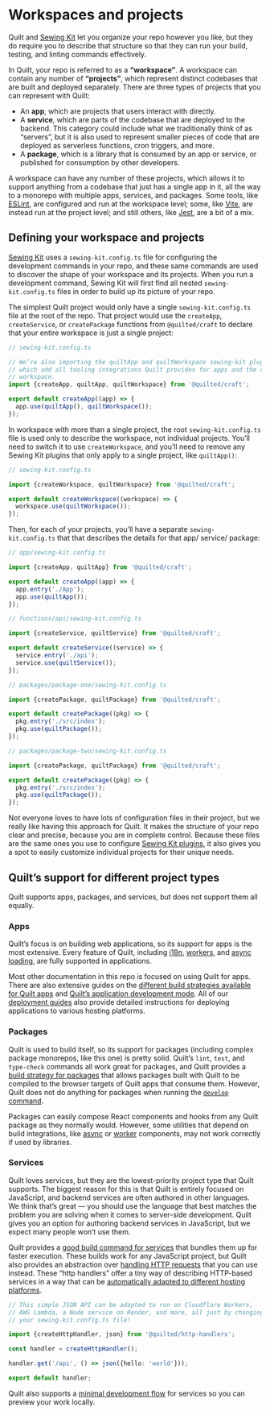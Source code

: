 # Workspaces and projects

Quilt and [Sewing Kit](./sewing-kit.md) let you organize your repo however you like, but they do require you to describe that structure so that they can run your build, testing, and linting commands effectively.

In Quilt, your repo is referred to as a **“workspace”**. A workspace can contain any number of **“projects”**, which represent distinct codebases that are built and deployed separately. There are three types of projects that you can represent with Quilt:

- An **app**, which are projects that users interact with directly.
- A **service**, which are parts of the codebase that are deployed to the backend. This category could include what we traditionally think of as “servers”, but it is also used to represent smaller pieces of code that are deployed as serverless functions, cron triggers, and more.
- A **package**, which is a library that is consumed by an app or service, or published for consumption by other developers.

A workspace can have any number of these projects, which allows it to support anything from a codebase that just has a single app in it, all the way to a monorepo with multiple apps, services, and packages. Some tools, like [ESLint](../packages/sewing-kit-eslint), are configured and run at the workspace level; some, like [Vite](../packages/sewing-kit-vite), are instead run at the project level; and still others, like [Jest](../packages/sewing-kit-jest), are a bit of a mix.

## Defining your workspace and projects

[Sewing Kit](./sewing-kit.md) uses a `sewing-kit.config.ts` file for configuring the development commands in your repo, and these same commands are used to discover the shape of your workspace and its projects. When you run a development command, Sewing Kit will first find all nested `sewing-kit.config.ts` files in order to build up its picture of your repo.

The simplest Quilt project would only have a single `sewing-kit.config.ts` file at the root of the repo. That project would use the `createApp`, `createService`, or `createPackage` functions from `@quilted/craft` to declare that your entire workspace is just a single project:

```ts
// sewing-kit.config.ts

// We’re also importing the quiltApp and quiltWorkspace sewing-kit plugins here,
// which add all tooling integrations Quilt provides for apps and the overall
// workspace.
import {createApp, quiltApp, quiltWorkspace} from '@quilted/craft';

export default createApp((app) => {
  app.use(quiltApp(), quiltWorkspace());
});
```

In workspace with more than a single project, the root `sewing-kit.config.ts` file is used only to describe the workspace, not individual projects. You’ll need to switch it to use `createWorkspace`, and you’ll need to remove any Sewing Kit plugins that only apply to a single project, like `quiltApp()`:

```ts
// sewing-kit.config.ts

import {createWorkspace, quiltWorkspace} from '@quilted/craft';

export default createWorkspace((workspace) => {
  workspace.use(quiltWorkspace());
});
```

Then, for each of your projects, you’ll have a separate `sewing-kit.config.ts` that that describes the details for that app/ service/ package:

```ts
// app/sewing-kit.config.ts

import {createApp, quiltApp} from '@quilted/craft';

export default createApp((app) => {
  app.entry('./App');
  app.use(quiltApp());
});

// functions/api/sewing-kit.config.ts

import {createService, quiltService} from '@quilted/craft';

export default createService((service) => {
  service.entry('./api');
  service.use(quiltService());
});

// packages/package-one/sewing-kit.config.ts

import {createPackage, quiltPackage} from '@quilted/craft';

export default createPackage((pkg) => {
  pkg.entry('./src/index');
  pkg.use(quiltPackage());
});

// packages/package-two/sewing-kit.config.ts

import {createPackage, quiltPackage} from '@quilted/craft';

export default createPackage((pkg) => {
  pkg.entry('./src/index');
  pkg.use(quiltPackage());
});
```

Not everyone loves to have lots of configuration files in their project, but we really like having this approach for Quilt. It makes the structure of your repo clear and precise, because you are in complete control. Because these files are the same ones you use to configure [Sewing Kit plugins](./sewing-kit.md#plugins), it also gives you a spot to easily customize individual projects for their unique needs.

## Quilt’s support for different project types

Quilt supports apps, packages, and services, but does not support them all equally.

### Apps

Quilt’s focus is on building web applications, so its support for apps is the most extensive. Every feature of Quilt, including [i18n](./features/i18n.md), [workers](./features/workers.md), and [async loading](./features/async.md), are fully supported in applications.

Most other documentation in this repo is focused on using Quilt for apps. There are also extensive guides on the [different build strategies available for Quilt apps](./features/builds/apps) and [Quilt’s application development mode](./features/developing/apps.md). All of our [deployment guides](./deploy) also provide detailed instructions for deploying applications to various hosting platforms.

### Packages

Quilt is used to build itself, so its support for packages (including complex package monorepos, like this one) is pretty solid. Quilt’s `lint`, `test`, and `type-check` commands all work great for packages, and Quilt provides a [build strategy for packages](./features/builds/packages) that allows packages built with Quilt to be compiled to the browser targets of Quilt apps that consume them. However, Quilt does not do anything for packages when running the [`develop` command](./features/developing/apps.md).

Packages can easily compose React components and hooks from any Quilt package as they normally would. However, some utilities that depend on build integrations, like [async](./features/async.md) or [worker](./features/workers.md) components, may not work correctly if used by libraries.

### Services

Quilt loves services, but they are the lowest-priority project type that Quilt supports. The biggest reason for this is that Quilt is entirely focused on JavaScript, and backend services are often authored in other languages. We think that’s great — you should use the language that best matches the problem you are solving when it comes to server-side development. Quilt gives you an option for authoring backend services in JavaScript, but we expect many people won’t use them.

Quilt provides a [good build command for services](./features/builds/services.md) that bundles them up for faster execution. These builds work for any JavaScript project, but Quilt also provides an abstraction over [handling HTTP requests](./http-handlers) that you can use instead. These “http handlers” offer a tiny way of describing HTTP-based services in a way that can be [automatically adapted to different hosting platforms](./deploy).

```ts
// This simple JSON API can be adapted to run on Cloudflare Workers,
// AWS Lambda, a Node service on Render, and more, all just by changing
// your sewing-kit.config.ts file!

import {createHttpHandler, json} from '@quilted/http-handlers';

const handler = createHttpHandler();

handler.get('/api', () => json({hello: 'world'}));

export default handler;
```

Quilt also supports a [minimal development flow](./features/developing/services.md) for services so you can preview your work locally.

